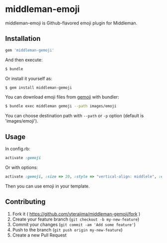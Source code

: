 # middleman-emoji

middleman-emoji is Github-flavored emoji plugin for Middleman.

## Installation


```ruby
gem 'middleman-gemoji'
```

And then execute:

```sh
$ bundle
```

Or install it yourself as:

```sh
$ gem install middleman-gemoji
```

You can download emoji files from [gemoji](https://rubygems.org/gems/gemoji) with bundler:

```sh
$ bundle exec middleman gemoji --path images/emoji
```

You can choose destination path with `--path` or `-p` option (default is 'images/emoji').

## Usage

In config.rb:

```ruby
activate :gemoji
```

Or with options:

```ruby
activate :gemoji, :size => 20, :style => "vertical-align: middlele", :emoji_dir => "images/emoji"
```

Then you can use emoji in your template.

## Contributing

1. Fork it ( https://github.com/yterajima/middleman-gemoji/fork )
2. Create your feature branch (`git checkout -b my-new-feature`)
3. Commit your changes (`git commit -am 'Add some feature'`)
4. Push to the branch (`git push origin my-new-feature`)
5. Create a new Pull Request
